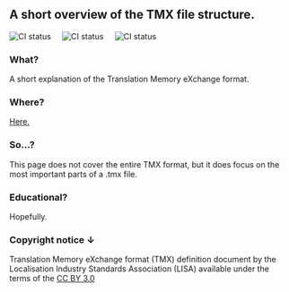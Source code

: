 ## A short overview of the TMX file structure.
![CI status](https://img.shields.io/badge/License-CC%20BY%203.0-red.svg) &nbsp; &nbsp;  ![CI status](https://img.shields.io/badge/Educational%3F-Yup!-green.svg)  &nbsp; &nbsp; ![CI status](https://img.shields.io/badge/TMX-1.4b-blue.svg) 



### What?
A short explanation of the Translation Memory eXchange format. 

### Where?
[Here.](https://translatingcode.github.io/tmx/index.html)

### So...?
This page does not cover the entire TMX format, but it does focus on the most important parts of a .tmx file.

### Educational?
Hopefully.

### Copyright notice ↓
Translation Memory eXchange format (TMX) definition document by the Localisation Industry Standards Association (LISA) available under the terms of the [CC BY 3.0](https://creativecommons.org/licenses/by/3.0/)
